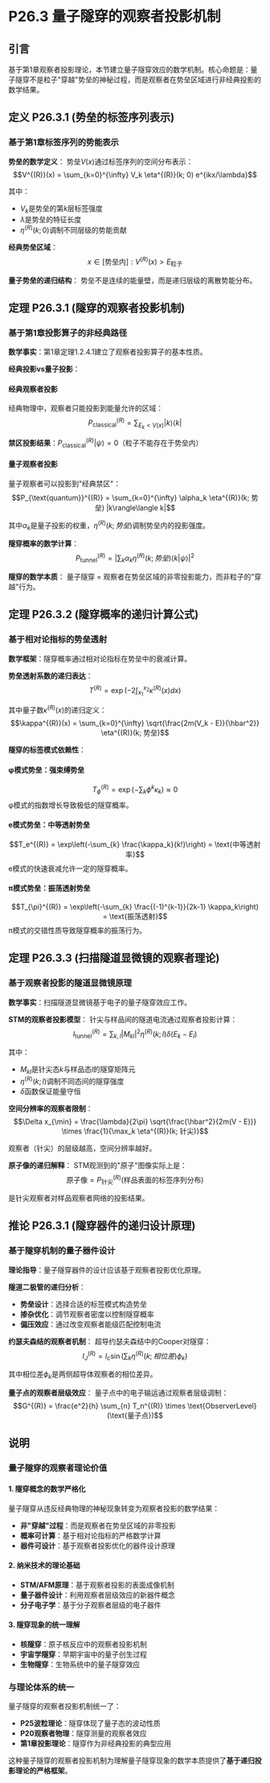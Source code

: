 # P26.3 量子隧穿的观察者投影机制

## 引言

基于第1章观察者投影理论，本节建立量子隧穿效应的数学机制。核心命题是：量子隧穿不是粒子"穿越"势垒的神秘过程，而是观察者在势垒区域进行非经典投影的数学结果。

## 定义 P26.3.1 (势垒的标签序列表示)

### 基于第1章标签序列的势能表示

**势垒的数学定义**：
势垒$V(x)$通过标签序列的空间分布表示：
$$V^{(R)}(x) = \sum_{k=0}^{\infty} V_k \eta^{(R)}(k; 0) e^{ikx/\lambda}$$

其中：
- $V_k$是势垒的第$k$层标签强度
- $\lambda$是势垒的特征长度
- $\eta^{(R)}(k; 0)$调制不同层级的势能贡献

**经典势垒区域**：
$$x \in [\text{势垒内}] : V^{(R)}(x) > E_{\text{粒子}}$$

**量子势垒的递归结构**：
势垒不是连续的能量壁，而是递归层级的离散势能分布。

## 定理 P26.3.1 (隧穿的观察者投影机制)

### 基于第1章投影算子的非经典路径

**数学事实**：第1章定理1.2.4.1建立了观察者投影算子的基本性质。

**经典投影vs量子投影**：

#### **经典观察者投影**
经典物理中，观察者只能投影到能量允许的区域：
$$P_{\text{classical}}^{(R)} = \sum_{E_k < V(x)} |k\rangle\langle k|$$

**禁区投影结果**：$P_{\text{classical}}^{(R)}|\psi\rangle = 0$（粒子不能存在于势垒内）

#### **量子观察者投影**
量子观察者可以投影到"经典禁区"：
$$P_{\text{quantum}}^{(R)} = \sum_{k=0}^{\infty} \alpha_k \eta^{(R)}(k; 势垒) |k\rangle\langle k|$$

其中$\alpha_k$是量子投影的权重，$\eta^{(R)}(k; 势垒)$调制势垒内的投影强度。

**隧穿概率的数学计算**：
$$P_{\text{tunnel}}^{(R)} = \left|\sum_{k} \alpha_k \eta^{(R)}(k; 势垒) \langle k | \psi \rangle\right|^2$$

**隧穿的数学本质**：
量子隧穿 = 观察者在势垒区域的非零投影能力，而非粒子的"穿越"行为。

## 定理 P26.3.2 (隧穿概率的递归计算公式)

### 基于相对论指标的势垒透射

**数学框架**：隧穿概率通过相对论指标在势垒中的衰减计算。

**势垒透射系数的递归表达**：
$$T^{(R)} = \exp\left(-2\int_{x_1}^{x_2} \kappa^{(R)}(x) dx\right)$$

其中量子数$\kappa^{(R)}(x)$的递归定义：
$$\kappa^{(R)}(x) = \sum_{k=0}^{\infty} \sqrt{\frac{2m(V_k - E)}{\hbar^2}} \eta^{(R)}(k; 势垒)$$

**隧穿的标签模式依赖性**：

#### **φ模式势垒**：强束缚势垒
$$T_{\phi}^{(R)} = \exp\left(-\sum_{k} \phi^k \kappa_k\right) \approx 0$$
φ模式的指数增长导致极低的隧穿概率。

#### **e模式势垒**：中等透射势垒
$$T_e^{(R)} = \exp\left(-\sum_{k} \frac{\kappa_k}{k!}\right) = \text{中等透射率}$$
e模式的快速衰减允许一定的隧穿概率。

#### **π模式势垒**：振荡透射势垒
$$T_{\pi}^{(R)} = \exp\left(-\sum_{k} \frac{(-1)^{k-1}}{2k-1} \kappa_k\right) = \text{振荡透射}$$
π模式的交错性质导致隧穿概率的振荡行为。

## 定理 P26.3.3 (扫描隧道显微镜的观察者理论)

### 基于观察者投影的隧道显微镜原理

**数学事实**：扫描隧道显微镜基于电子的量子隧穿效应工作。

**STM的观察者投影模型**：
针尖与样品间的隧道电流通过观察者投影计算：
$$I_{\text{tunnel}}^{(R)} = \sum_{k,l} |M_{kl}|^2 \eta^{(R)}(k; l) \delta(E_k - E_l)$$

其中：
- $M_{kl}$是针尖态$k$与样品态$l$的隧穿矩阵元
- $\eta^{(R)}(k; l)$调制不同态间的隧穿强度
- $\delta$函数保证能量守恒

**空间分辨率的观察者限制**：
$$\Delta x_{\min} = \frac{\lambda}{2\pi} \sqrt{\frac{\hbar^2}{2m(V - E)}} \times \frac{1}{\max_k \eta^{(R)}(k; 针尖)}$$

观察者（针尖）的层级越高，空间分辨率越好。

**原子像的递归解释**：
STM观测到的"原子"图像实际上是：
$$\text{原子像} = P_{\text{针尖}}^{(R)}(\text{样品表面的标签序列分布})$$

是针尖观察者对样品观察者网络的投影结果。

## 推论 P26.3.1 (隧穿器件的递归设计原理)

### 基于隧穿机制的量子器件设计

**理论指导**：量子隧穿器件的设计应该基于观察者投影优化原理。

**隧道二极管的递归分析**：
- **势垒设计**：选择合适的标签模式构造势垒
- **掺杂优化**：调节观察者密度以控制隧穿概率
- **偏压效应**：通过改变观察者能级匹配控制电流

**约瑟夫森结的观察者机制**：
超导约瑟夫森结中的Cooper对隧穿：
$$I_J^{(R)} = I_c \sin\left(\sum_k \eta^{(R)}(k; 相位差) \phi_k\right)$$

其中相位差$\phi_k$是两侧超导体观察者的相位差异。

**量子点的观察者层级效应**：
量子点中的电子输运通过观察者层级调制：
$$G^{(R)} = \frac{e^2}{h} \sum_{n} T_n^{(R)} \times \text{ObserverLevel}(\text{量子点})$$

## 说明

### **量子隧穿的观察者理论价值**

#### **1. 隧穿概念的数学严格化**
量子隧穿从违反经典物理的神秘现象转变为观察者投影的数学结果：
- **非"穿越"过程**：而是观察者在势垒区域的非零投影
- **概率可计算**：基于相对论指标的严格数学计算
- **器件可设计**：基于观察者投影优化的器件设计原理

#### **2. 纳米技术的理论基础**
- **STM/AFM原理**：基于观察者投影的表面成像机制
- **量子器件设计**：利用观察者层级效应的新器件概念
- **分子电子学**：基于分子观察者层级的电子器件

#### **3. 隧穿现象的统一理解**
- **核隧穿**：原子核反应中的观察者投影机制
- **宇宙学隧穿**：早期宇宙中的量子创生过程
- **生物隧穿**：生物系统中的量子隧穿效应

### **与理论体系的统一**

量子隧穿的观察者投影机制统一了：
- **P25波粒理论**：隧穿体现了量子态的波动性质
- **P20观察者物理**：隧穿测量的观察者效应
- **第1章投影理论**：隧穿作为非经典投影的典型应用

这种量子隧穿的观察者投影机制为理解量子隧穿现象的数学本质提供了**基于递归投影理论的严格框架**。